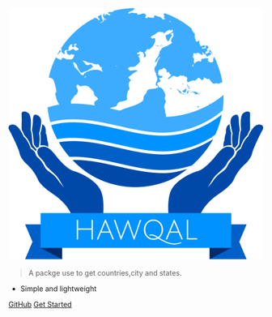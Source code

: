 

![logo](hawqal-1.svg)


> A packge use to get countries,city and states.

- Simple and lightweight

[GitHub](https://github.com/CapregSoft)
[Get Started](go.md)
